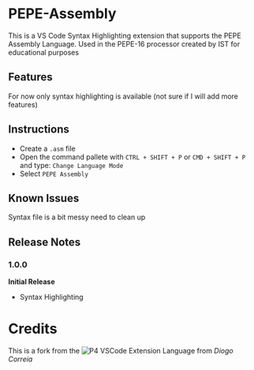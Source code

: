 # PEPE-Assembly

This is a VS Code Syntax Highlighting extension that supports the PEPE Assembly Language. Used in the PEPE-16 processor created by IST for educational purposes

## Features

For now only syntax highlighting is available (not sure if I will add more features)

## Instructions

- Create a `.asm` file
- Open the command pallete with `CTRL + SHIFT + P` or `CMD + SHIFT + P` and type: `Change Language Mode`
- Select `PEPE Assembly`

## Known Issues

Syntax file is a bit messy need to clean up

## Release Notes

### 1.0.0

**Initial Release**
- Syntax Highlighting

# Credits

This is a fork from the ![P4 VSCode Extension Language](https://github.com/diogotcorreia/P4-Assembly) from _Diogo Correia_
